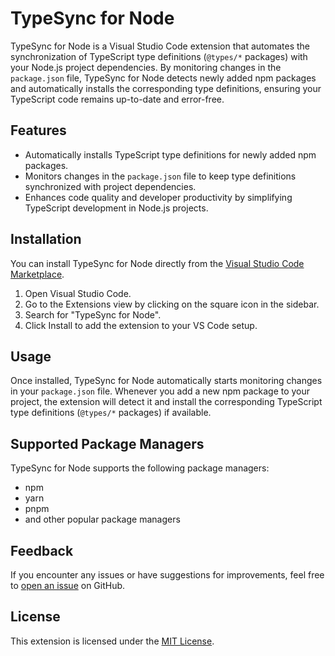# TypeSync for Node

TypeSync for Node is a Visual Studio Code extension that automates the synchronization of TypeScript type definitions (`@types/*` packages) with your Node.js project dependencies. By monitoring changes in the `package.json` file, TypeSync for Node detects newly added npm packages and automatically installs the corresponding type definitions, ensuring your TypeScript code remains up-to-date and error-free.

## Features

- Automatically installs TypeScript type definitions for newly added npm packages.
- Monitors changes in the `package.json` file to keep type definitions synchronized with project dependencies.
- Enhances code quality and developer productivity by simplifying TypeScript development in Node.js projects.

## Installation

You can install TypeSync for Node directly from the [Visual Studio Code Marketplace](https://marketplace.visualstudio.com/items?itemName=your-extension-name).

1. Open Visual Studio Code.
2. Go to the Extensions view by clicking on the square icon in the sidebar.
3. Search for "TypeSync for Node".
4. Click Install to add the extension to your VS Code setup.

## Usage

Once installed, TypeSync for Node automatically starts monitoring changes in your `package.json` file. Whenever you add a new npm package to your project, the extension will detect it and install the corresponding TypeScript type definitions (`@types/*` packages) if available.

## Supported Package Managers

TypeSync for Node supports the following package managers:

- npm
- yarn
- pnpm
- and other popular package managers

## Feedback

If you encounter any issues or have suggestions for improvements, feel free to [open an issue](https://github.com/your-github-repo/issues) on GitHub.

## License

This extension is licensed under the [MIT License](LICENSE).
